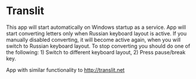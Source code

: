 Translit
========

This app will start automatically on Windows startup as a service.
App will start converting letters only when Russian keyboard layout is active.
If you manually disabled converting, it will become active again, when you will switch to Russian keyboard layout.
To stop converting you should do one of the following:
        1) Switch to different keyboard layout,
        2) Press pause/break key.


App with similar functionality to http://translit.net
